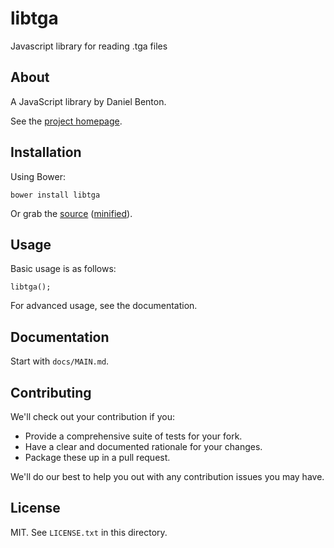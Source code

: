 # libtga

Javascript library for reading .tga files

## About

A JavaScript library by Daniel Benton.

See the [project homepage](http://DeviateFish.github.io/libtga).

## Installation

Using Bower:

    bower install libtga

Or grab the [source](https://github.com/DeviateFish/libtga/dist/libtga.js) ([minified](https://github.com/DeviateFish/libtga/dist/libtga.min.js)).

## Usage

Basic usage is as follows:

    libtga();

For advanced usage, see the documentation.

## Documentation

Start with `docs/MAIN.md`.

## Contributing

We'll check out your contribution if you:

* Provide a comprehensive suite of tests for your fork.
* Have a clear and documented rationale for your changes.
* Package these up in a pull request.

We'll do our best to help you out with any contribution issues you may have.

## License

MIT. See `LICENSE.txt` in this directory.
